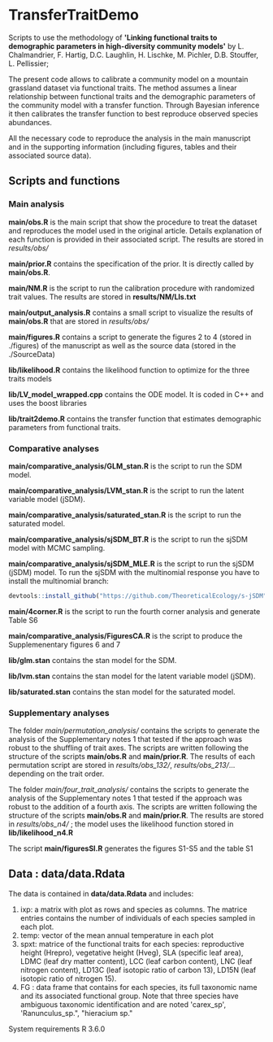 # TransferTraitDemo
Scripts to use the methodology of **'Linking functional traits to demographic parameters in high-diversity community models'** by L. Chalmandrier, F. Hartig, D.C. Laughlin, H. Lischke, M. Pichler, D.B. Stouffer, L. Pellissier;


The present code allows to calibrate a community model on a mountain grassland dataset via functional traits. The method assumes a linear relationship between functional traits and the demographic parameters of the community model with a transfer function. Through Bayesian inference it then calibrates the transfer function to best reproduce observed species abundances. 

All the necessary code to reproduce the analysis in the main manuscript and in the supporting information (including figures, tables and their associated source data).

## Scripts and functions
### Main analysis
**main/obs.R** is the main script that show the procedure to treat the dataset and reproduces the model used in the original article. Details explanation of each function is provided in their associated script. The results are stored in *results/obs/*

**main/prior.R** contains the specification of the prior. It is directly called by **main/obs.R**.

**main/NM.R** is the script to run the calibration procedure with randomized trait values. The results are stored in **results/NM/Lls.txt**

**main/output_analysis.R** contains a small script to visualize the results of **main/obs.R** that are stored in *results/obs/*

**main/figures.R** contains a script to generate the figures 2 to 4 (stored in ./figures) of the manuscript as well as the source data (stored in the ./SourceData)

**lib/likelihood.R** contains the likelihood function to optimize for the three traits models

**lib/LV_model_wrapped.cpp** contains the ODE model. It is coded in C++ and uses the boost libraries

**lib/trait2demo.R** contains the transfer function that estimates demographic parameters from functional traits.

### Comparative analyses
**main/comparative_analysis/GLM_stan.R** is the script to run the SDM model.

**main/comparative_analysis/LVM_stan.R** is the script to run the latent variable model (jSDM).

**main/comparative_analysis/saturated_stan.R** is the script to run the saturated model.

**main/comparative_analysis/sjSDM_BT.R** is the script to run the sjSDM model with MCMC sampling.

**main/comparative_analysis/sjSDM_MLE.R** is the script to run the sjSDM (jSDM) model. To run the sjSDM with the multinomial response you have to install the multinomial branch:
```r
devtools::install_github("https://github.com/TheoreticalEcology/s-jSDM", ref="multinomial", subdir = "sjSDM")
```
**main/4corner.R** is the script to run the fourth corner analysis and generate Table S6

**main/comparative_analysis/FiguresCA.R** is the script to produce the Supplemenentary figures 6 and 7

**lib/glm.stan** contains the stan model for the SDM.

**lib/lvm.stan** contains the stan model for the latent variable model (jSDM).

**lib/saturated.stan** contains the stan model for the saturated model.

### Supplementary analyses
The folder *main/permutation_analysis/* contains the scripts to generate the analysis of the Supplementary notes 1 that tested if the approach was robust to the shuffling of trait axes. The scripts are written following the structure of the scripts **main/obs.R** and **main/prior.R**. The results of each permutation script are stored in *results/obs_132/*, *results/obs_213/*... depending on the trait order.

The folder *main/four_trait_analysis/* contains the scripts to generate the analysis of the Supplementary notes 1 that tested if the approach was robust to the addition of a fourth axis. The scripts are written following the structure of the scripts **main/obs.R** and **main/prior.R**. The results are stored in *results/obs_n4/* ; the model uses the likelihood function stored in **lib/likelihood_n4.R**

The script **main/figuresSI.R** generates the figures S1-S5 and the table S1

## Data : data/data.Rdata
The data is contained in **data/data.Rdata** and includes:

1. ixp: a matrix with plot as rows and species as columns. The matrice entries contains the number of individuals of each species sampled in each plot.
2. temp: vector of the mean annual temperature in each plot
3. spxt: matrice of the functional traits for each species: reproductive height (Hrepro), vegetative height (Hveg), SLA (specific leaf area), LDMC (leaf dry matter content), LCC (leaf carbon content), LNC (leaf nitrogen content), LD13C (leaf isotopic ratio of carbon 13), LD15N (leaf isotopic ratio of nitrogen 15). 
4. FG : data frame that contains for each species, its full taxonomic name and its associated functional group. Note that three species have ambiguous taxonomic identification and are noted 'carex_sp', 'Ranunculus_sp.", "hieracium sp."

System requirements R 3.6.0
